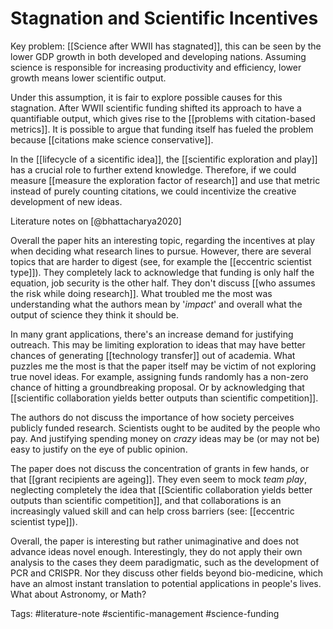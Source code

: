 # Stagnation and Scientific Incentives

Key problem: [[Science after WWII has stagnated]], this can be seen by the lower GDP growth in both developed and developing nations. Assuming science is responsible for increasing productivity and efficiency, lower growth means lower scientific output. 

Under this assumption, it is fair to explore possible causes for this stagnation. After WWII scientific funding shifted its approach to have a quantifiable output, which gives rise to the [[problems with citation-based metrics]]. It is possible to argue that funding itself has fueled the problem because [[citations make science conservative]]. 

In the [[lifecycle of a sicentific idea]], the [[scientific exploration and play]] has a crucial role to further extend knowledge. Therefore, if we could measure [[measure the exploration factor of research]] and use that metric instead of purely counting citations, we could incentivize the creative development of new ideas. 



Literature notes on [@bhattacharya2020]

Overall the paper hits an interesting topic, regarding the incentives at play when deciding what research lines to pursue. However, there are several topics that are harder to digest (see, for example the [[eccentric scientist type]]). They completely lack to acknowledge that funding is only half the equation, job security is the other half. They don't discuss [[who assumes the risk while doing research]]. What troubled me the most was understanding what the authors mean by '*impact*' and overall what the output of science they think it should be. 

In many grant applications, there's an increase demand for justifying outreach. This may be limiting exploration to ideas that may have better chances of generating [[technology transfer]] out of academia. What puzzles me the most is that the paper itself may be victim of not exploring true novel ideas. For example, assigning funds randomly has a non-zero chance of hitting a groundbreaking proposal. Or by acknowledging that [[scientific collaboration yields better outputs than scientific competition]]. 

The authors do not discuss the importance of how society perceives publicly funded research. Scientists ought to be audited by the people who pay. And justifying spending money on *crazy* ideas may be (or may not be) easy to justify on the eye of public opinion. 

The paper does not discuss the concentration of grants in few hands, or that [[grant recipients are ageing]]. They even seem to mock *team play*, neglecting completely the idea that [[Scientific collaboration yields better outputs than scientific competition]], and that collaborations is an increasingly valued skill and can help cross barriers (see: [[eccentric scientist type]]). 

Overall, the paper is interesting but rather unimaginative and does not advance ideas novel enough. Interestingly, they do not apply their own analysis to the cases they deem paradigmatic, such as the development of PCR and CRISPR. Nor they discuss other fields beyond bio-medicine, which have an almost instant translation to potential applications in people's lives. What about Astronomy, or Math?

Tags: #literature-note #scientific-management #science-funding 